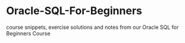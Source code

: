 # Oracle-SQL-For-Beginners
course snippets, exercise solutions and notes from our Oracle SQL for Beginners Course
